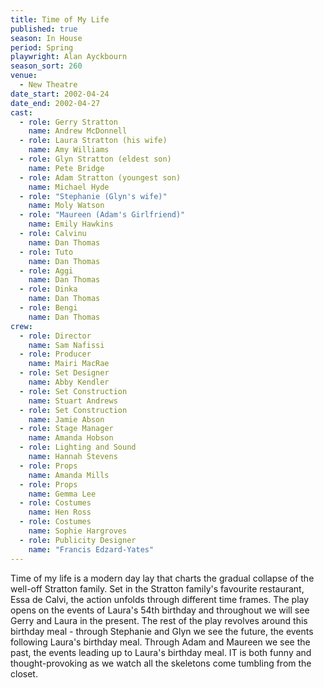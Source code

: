 ```yaml
---
title: Time of My Life
published: true
season: In House
period: Spring
playwright: Alan Ayckbourn
season_sort: 260
venue:
  - New Theatre
date_start: 2002-04-24
date_end: 2002-04-27
cast:
  - role: Gerry Stratton
    name: Andrew McDonnell
  - role: Laura Stratton (his wife)
    name: Amy Williams
  - role: Glyn Stratton (eldest son)
    name: Pete Bridge
  - role: Adam Stratton (youngest son)
    name: Michael Hyde
  - role: "Stephanie (Glyn's wife)"
    name: Moly Watson
  - role: "Maureen (Adam's Girlfriend)"
    name: Emily Hawkins
  - role: Calvinu
    name: Dan Thomas
  - role: Tuto
    name: Dan Thomas
  - role: Aggi
    name: Dan Thomas
  - role: Dinka
    name: Dan Thomas
  - role: Bengi
    name: Dan Thomas
crew:
  - role: Director
    name: Sam Nafissi
  - role: Producer
    name: Mairi MacRae
  - role: Set Designer
    name: Abby Kendler
  - role: Set Construction
    name: Stuart Andrews
  - role: Set Construction
    name: Jamie Abson
  - role: Stage Manager
    name: Amanda Hobson
  - role: Lighting and Sound
    name: Hannah Stevens
  - role: Props
    name: Amanda Mills
  - role: Props
    name: Gemma Lee
  - role: Costumes
    name: Hen Ross
  - role: Costumes
    name: Sophie Hargroves
  - role: Publicity Designer
    name: "Francis Edzard-Yates"
---
```


Time of my life is a modern day lay that charts the gradual collapse of the well-off Stratton family. Set in the Stratton family's favourite restaurant, Essa de Calvi, the action unfolds through different time frames. The play opens on the events of Laura's 54th birthday and throughout we will see Gerry and Laura in the present. The rest of the play revolves around this birthday meal - through Stephanie and Glyn we see the future, the events following Laura's birthday meal. Through Adam and Maureen we see the past, the events leading up to Laura's birthday meal. IT is both funny and thought-provoking as we watch all the skeletons come tumbling from the closet.

